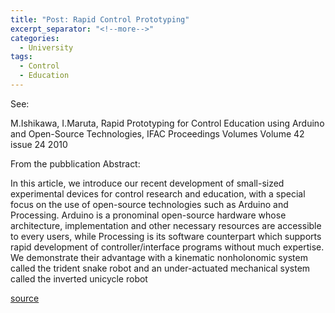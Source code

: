 ```yaml
---
title: "Post: Rapid Control Prototyping"
excerpt_separator: "<!--more-->"
categories:
  - University
tags:
  - Control
  - Education
---
```


See:

M.Ishikawa, I.Maruta, Rapid Prototyping for Control Education using Arduino and Open-Source Technologies, IFAC Proceedings Volumes Volume 42 issue 24 2010 

From the pubblication Abstract:

 In this article, we introduce our recent development of small-sized experimental devices for control research and education, with a special focus on the use of open-source technologies such as Arduino and Processing. Arduino is a pronominal open-source hardware whose architecture, implementation and other necessary resources are accessible to every users, while Processing is its software counterpart which supports rapid development of controller/interface programs without much expertise. We demonstrate their advantage with a kinematic nonholonomic system called the trident snake robot and an under-actuated mechanical system called the inverted unicycle robot

[source](https://www.sciencedirect.com/science/article/pii/S1474667015316396)





